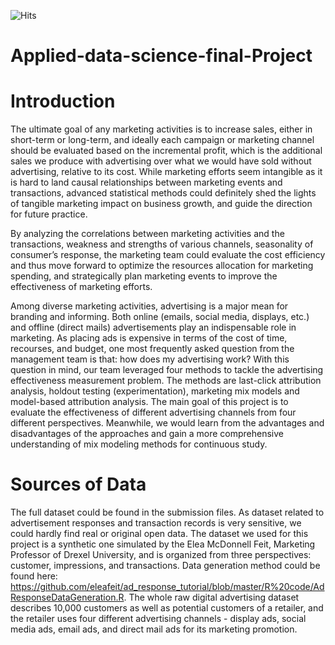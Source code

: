 ![Hits](https://hitcounter.pythonanywhere.com/count/tag.svg?url=https%3A%2F%2Fgithub.com%2FZoe0409%2FApplied-data-science-final-Project)

# Applied-data-science-final-Project

# Introduction

The ultimate goal of any marketing activities is to increase sales, either in short-term or long-term, and ideally each campaign or marketing channel should be evaluated based on the incremental profit, which is the additional sales we produce with advertising over what we would have sold without advertising, relative to its cost. While marketing efforts seem intangible as it is hard to land causal relationships between marketing events and transactions, advanced statistical methods could definitely shed the lights of tangible marketing impact on business growth, and guide the direction for future practice. 

By analyzing the correlations between marketing activities and the transactions, weakness and strengths of various channels, seasonality of consumer’s response, the marketing team could evaluate the cost efficiency and thus move forward to optimize the resources allocation for marketing spending, and strategically plan marketing events to improve the effectiveness of marketing efforts.

Among diverse marketing activities, advertising is a major mean for branding and informing. Both online (emails, social media, displays, etc.) and offline (direct mails) advertisements play an indispensable role in marketing. As placing ads is expensive in terms of the cost of time, recourses, and budget, one most frequently asked question from the management team is that: how does my advertising work? With this question in mind, our team leveraged four methods to tackle the advertising effectiveness measurement problem. The methods are last-click attribution analysis, holdout testing (experimentation), marketing mix models and model-based attribution analysis.  The main goal of this project is to evaluate the effectiveness of different advertising channels from four different perspectives. Meanwhile, we would learn from the advantages and disadvantages of the approaches and gain a more comprehensive understanding of mix modeling methods for continuous study.


# Sources of Data

The full dataset could be found in the submission files. As dataset related to advertisement responses and transaction records is very sensitive, we could hardly find real or original open data. The dataset we used for this project is a synthetic one simulated by the Elea McDonnell Feit, Marketing Professor of Drexel University, and is organized from three perspectives: customer, impressions, and transactions. Data generation method could be found here: https://github.com/eleafeit/ad_response_tutorial/blob/master/R%20code/AdResponseDataGeneration.R. The whole raw digital advertising dataset describes 10,000 customers as well as potential customers of a retailer, and the retailer uses four different advertising channels - display ads, social media ads, email ads, and direct mail ads for its marketing promotion.
